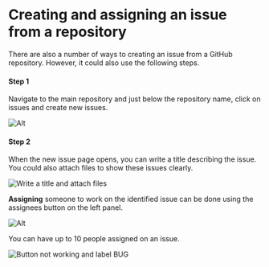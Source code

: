 # Creating and assigning an issue from a repository</h1>

There are also a number of ways to creating an issue from a GitHub repository. However, it could also use the following steps.</p>

#### Step 1

Navigate to the main repository and just below the repository name, click on issues and create new issues. </p>

![Alt](https://user-images.githubusercontent.com/51878265/182854796-fdc8131b-a2ee-4522-a684-8f89e647a2b4.jpg "Click on Issues and then on New Issue")

#### Step 2 

When the new issue page opens, you can write a title describing the issue. You could also attach files to show these issues clearly.</p>

![ Write a title and attach files](https://user-images.githubusercontent.com/51878265/182855026-302ed451-71ca-4ce8-907c-bead73a7ac63.jpg)

**Assigning** someone to work on the identified issue can be done using the assignees button on the left panel. </p>

![Alt](https://user-images.githubusercontent.com/51878265/182855166-b181b10c-285b-42ba-8789-7f519b4cb75d.jpg "use the assignees button on the left panel")

You can have up to 10 people assigned on an issue.

![Button not working and label BUG](https://user-images.githubusercontent.com/51878265/182855357-1a9607f3-2ba7-4c15-9a7d-8991ae7ccec1.jpg)
